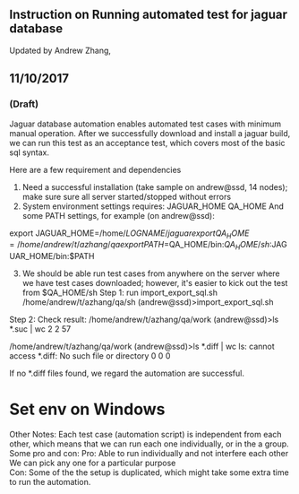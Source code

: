 ## Instruction on Running automated test for jaguar database
Updated by Andrew Zhang, 
## 11/10/2017 
### (Draft)

Jaguar database automation enables automated test cases with minimum manual operation. 
After we successfully download and install a jaguar build, we can run this test
as an acceptance test, which covers most of the basic sql syntax.

Here are a few requirement and dependencies  
1) Need a successful installation (take sample on andrew@ssd, 14 nodes); make sure sure all server started/stopped without errors 
2) System environment settings requires: 
JAGUAR_HOME 
QA_HOME 
And some PATH settings, for example (on andrew@ssd): 
 
export JAGUAR_HOME=/home/$LOGNAME/jaguar 
export QA_HOME=/home/andrew/t/azhang/qa 
export PATH=$QA_HOME/bin:$QA_HOME/sh:$JAGUAR_HOME/bin:$PATH 
 
3) We should be able run test cases from anywhere on the server where we have test cases downloaded; however, it's easier to kick out the test from 
$QA_HOME/sh 
Step 1: run import_export_sql.sh 
/home/andrew/t/azhang/qa/sh 
(andrew@ssd)\>import_export_sql.sh 
 
Step 2: Check result: 
/home/andrew/t/azhang/qa/work 
(andrew@ssd)\>ls *.suc | wc 
      2       2      57 
  
/home/andrew/t/azhang/qa/work 
(andrew@ssd)\>ls *.diff | wc 
ls: cannot access *.diff: No such file or directory 
      0       0       0 
 
If no *.diff files found, we regard the automation are successful. 

# Set env on Windows

Other Notes: 
Each test case (automation script) is independent from each other, which means that we can run each one individually, or in the a group. Some pro and con: 
Pro: 
Able to run individually and not interfere each other 
We can pick any one for a particular purpose  
Con: 
Some of the the setup is duplicated, which might take some extra time to run the automation. 
 
 
